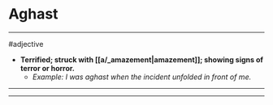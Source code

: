 # Aghast
---
#adjective
- **Terrified; struck with [[a/_amazement|amazement]]; showing signs of terror or horror.**
	- _Example: I was aghast when the incident unfolded in front of me._
---
---
